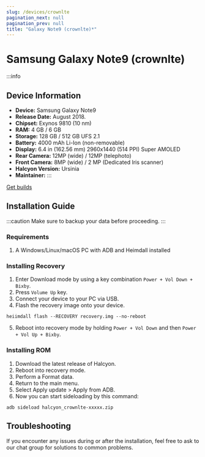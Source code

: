 ```yaml
---
slug: /devices/crownlte
pagination_next: null
pagination_prev: null
title: "Galaxy Note9 (crownlte)*"
---
```


# Samsung Galaxy Note9 (crownlte)
:::info
## Device Information

- **Device:** Samsung Galaxy Note9
- **Release Date:** August 2018.
- **Chipset:** 	Exynos 9810 (10 nm)
- **RAM:** 4  GB / 6 GB
- **Storage:** 128 GB / 512 GB UFS 2.1
- **Battery:** 4000 mAh Li-Ion (non-removable)
- **Display:** 6.4 in (162.56 mm) 2960x1440 (514 PPI) Super AMOLED
- **Rear Camera:** 12MP (wide) / 12MP (telephoto)
- **Front Camera:** 8MP (wide) / 2 MP (Dedicated Iris scanner)
- **Halcyon Version:** Ursinia
- **Maintainer:** 
:::

<a href="https://www.pling.com/p/2058150/" class="button button--primary">Get builds</a>

## Installation Guide
:::caution
Make sure to backup your data before proceeding.
:::

### Requirements
1. A Windows/Linux/macOS PC with ADB and Heimdall installed

### Installing Recovery
1. Enter Download mode by using a key combination `Power + Vol Down + Bixby`.
2. Press `Volume Up` key.
3. Connect your device to your PC via USB.
4. Flash the recovery image onto your device.
```
heiimdall flash --RECOVERY recovery.img --no-reboot
```
5. Reboot into recovery mode by holding `Power + Vol Down` and then `Power + Vol Up + Bixby`.

### Installing ROM
1. Download the latest release of Halcyon.
2. Reboot into recovery mode.
3. Perform a Format data.
4. Return to the main menu.
5. Select Apply update > Apply from ADB.
6. Now you can start sideloading by this command:
```
adb sideload halcyon_crownlte-xxxxx.zip
```

## Troubleshooting

If you encounter any issues during or after the installation, feel free to ask to our chat group for solutions to common problems.